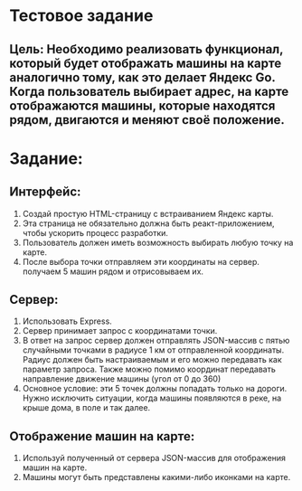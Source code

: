 # Тестовое задание

## Цель: Необходимо реализовать функционал, который будет отображать машины на карте аналогично тому, как это делает Яндекс Go. Когда пользователь выбирает адрес, на карте отображаются машины, которые находятся рядом, двигаются и меняют своё положение.

# Задание:

## Интерфейс:
1) Создай простую HTML-страницу с встраиванием Яндекс карты.
2) Эта страница не обязательно должна быть реакт-приложением, чтобы ускорить процесс разработки. 
3) Пользователь должен иметь возможность выбирать любую точку на карте.
4) После выбора точки отправляем эти координаты на сервер. получаем 5 машин рядом и отрисовываем их.

## Сервер:
1) Использовать Express.
2) Сервер принимает запрос с координатами точки.
3) В ответ на запрос сервер должен отправлять JSON-массив с пятью случайными точками в радиусе 1 км от отправленной координаты. Радиус должен быть настраиваемым и его можно передавать как параметр запроса. Также можно помимо координат передавать направление движение машины (угол от 0 до 360)
4) Основное условие: эти 5 точек должны попадать только на дороги. Нужно исключить ситуации, когда машины появляются в реке, на крыше дома, в поле и так далее.

## Отображение машин на карте:
1) Используй полученный от сервера JSON-массив для отображения машин на карте.
2) Машины могут быть представлены какими-либо иконками на карте.
